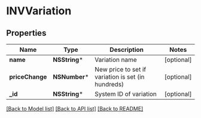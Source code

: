 # INVVariation

## Properties
Name | Type | Description | Notes
------------ | ------------- | ------------- | -------------
**name** | **NSString*** | Variation name | [optional] 
**priceChange** | **NSNumber*** | New price to set if variation is set (in hundreds) | [optional] 
**_id** | **NSString*** | System ID of variation | [optional] 

[[Back to Model list]](../README.md#documentation-for-models) [[Back to API list]](../README.md#documentation-for-api-endpoints) [[Back to README]](../README.md)



